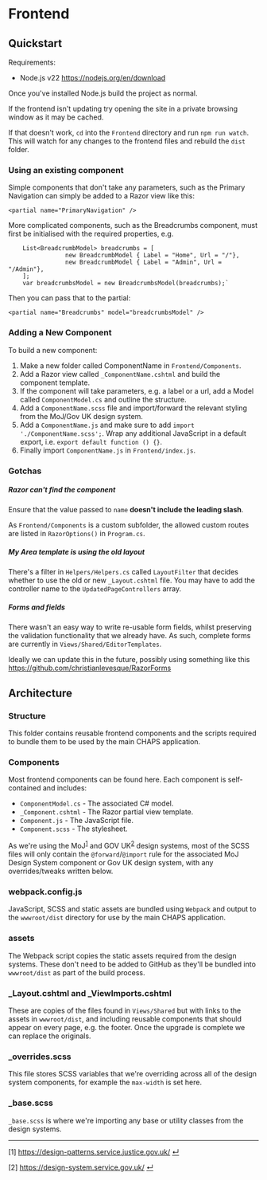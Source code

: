 # Frontend

## Quickstart

Requirements:

- Node.js v22 https://nodejs.org/en/download

Once you've installed Node.js build the project as normal. 

If the frontend isn't updating try opening the site in a private browsing window as it may be cached.

If that doesn't work, `cd` into the `Frontend` directory and run `npm run watch`. This will watch for any changes to the frontend files and rebuild the `dist` folder.

### Using an existing component

Simple components that don't take any parameters, such as the Primary Navigation can simply be added to a Razor view like this:

`<partial name="PrimaryNavigation" />`

More complicated components, such as the Breadcrumbs component, must first be initialised with the required properties, e.g.

```
    List<BreadcrumbModel> breadcrumbs = [
                new BreadcrumbModel { Label = "Home", Url = "/"},
                new BreadcrumbModel { Label = "Admin", Url = "/Admin"},
    ];
    var breadcrumbsModel = new BreadcrumbsModel(breadcrumbs);`
```

Then you can pass that to the partial:

`<partial name="Breadcrumbs" model="breadcrumbsModel" />`

### Adding a New Component

To build a new component:

1. Make a new folder called ComponentName in `Frontend/Components`.
2. Add a Razor view called `_ComponentName.cshtml` and build the component template.
3. If the component will take parameters, e.g. a label or a url, add a Model called `ComponentModel.cs` and outline the structure.
4. Add a `ComponentName.scss` file and import/forward the relevant styling from the MoJ/Gov UK design system.
5. Add a `ComponentName.js` and make sure to add `import './ComponentName.scss';`. Wrap any additional JavaScript in a default export, i.e. `export default function () {}`.
6. Finally import `ComponentName.js` in `Frontend/index.js`.

### Gotchas

##### Razor can't find the component

Ensure that the value passed to `name` **doesn't include the leading slash**.

As `Frontend/Components` is a custom subfolder, the allowed custom routes are listed in `RazorOptions()` in `Program.cs`. 

##### My Area template is using the old layout
There's a filter in `Helpers/Helpers.cs` called `LayoutFilter` that decides whether to use the old or new `_Layout.cshtml` file. You may have to add the controller name to the `UpdatedPageControllers` array.

##### Forms and fields

There wasn't an easy way to write re-usable form fields, whilst preserving the validation functionality that we already have. As such, complete forms are currently in `Views/Shared/EditorTemplates`.

Ideally we can update this in the future, possibly using something like this https://github.com/christianlevesque/RazorForms


## Architecture

### Structure
This folder contains reusable frontend components and the scripts required to bundle them to be used by the main CHAPS application.

### Components
Most frontend components can be found here. Each component is self-contained and includes:

* `ComponentModel.cs` - The associated C# model.
* `_Component.cshtml` - The Razor partial view template.
* `Component.js` - The JavaScript file.
* `Component.scss` - The stylesheet.

As we're using the MoJ<sup name="footnoteref1">[1](#footnote1)</sup> and GOV UK<sup name="footnoteref2">[2](#footnote2)</sup> design systems, most of the SCSS files will only contain the `@forward`/`@import` rule for the associated MoJ Design System component or Gov UK design system, with any overrides/tweaks written below.
### webpack.config.js
JavaScript, SCSS and static assets are bundled using `Webpack` and output to the `wwwroot/dist` directory for use by the main CHAPS application.
### assets
The Webpack script copies the static assets required from the design systems. These don't need to be added to GitHub as they'll be bundled into `wwwroot/dist` as part of the build process.
### _Layout.cshtml and _ViewImports.cshtml
These are copies of the files found in `Views/Shared` but with links to the assets in `wwwroot/dist`, and including reusable components that should appear on every page, e.g. the footer. Once the upgrade is complete we can replace the originals.
### _overrides.scss
This file stores SCSS variables that we're overriding across all of the design system components, for example the `max-width` is set here.
### _base.scss
`_base.scss` is where we're importing any base or utility classes from the design systems.

---
<span name="footnote1">[1]</span> https://design-patterns.service.justice.gov.uk/ [&crarr;](#footnoteref1)

<span name="footnote1">[2]</span> https://design-system.service.gov.uk/ [&crarr;](#footnoteref2)